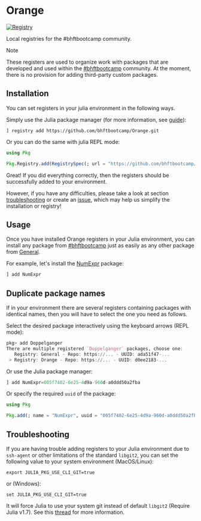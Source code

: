 # Orange

[![Registry](https://img.shields.io/badge/registry-Orange-orange)](https://github.com/bhftbootcamp/Orange)

Local registries for the #bhftbootcamp community.

> [!NOTE]  
> These registers are used to organize work with packages that are developed and used within the [#bhftbootcamp](https://github.com/bhftbootcamp) community.
> At the moment, there is no provision for adding third-party custom packages.

## Installation

You can set registers in your julia environment in the following ways.

Simply use the Julia package manager (for more information, see [guide](https://pkgdocs.julialang.org/v1/getting-started/#Basic-Usage)):

```julia-repl
] registry add https://github.com/bhftbootcamp/Orange.git
```

Or you can do the same with julia REPL mode:
```julia
using Pkg

Pkg.Registry.add(RegistrySpec(; url = "https://github.com/bhftbootcamp/Orange.git"))
```

Great! If you did everything correctly, then the registers should be successfully added to your environment.

However, if you have any difficulties, please take a look at section [troubleshooting](#troubleshooting) or create an [issue](https://github.com/bhftbootcamp/Orange/issues), which may help us simplify the installation or registry!

## Usage

Once you have installed Orange registers in your Julia environment, you can install any package from [#bhftbootcamp](https://github.com/bhftbootcamp) just as easily as any other package from [General](https://github.com/JuliaRegistries/General).

For example, let's install the [NumExpr](https://github.com/bhftbootcamp/NumExpr.jl) package:
```julia
] add NumExpr
```

## Duplicate package names

If in your environment there are several registers containing packages with identical names, then you will have to select the one you need as follows.

Select the desired package interactively using the keyboard arrows (REPL mode):
```julia
pkg> add Doppelganger
There are multiple registered `Doppelganger` packages, choose one:
   Registry: General - Repo: https://... - UUID: ada51f47-...
 > Registry: Orange - Repo: https://... - UUID: d0ee2183-...
```

Or use the Julia package manager:
```julia
] add NumExpr=005f7402-6e25-4d9a-960d-a0ddd50a2fba
```

Or specify the required `uuid` of the package:
```julia
using Pkg

Pkg.add(; name = "NumExpr", uuid = "005f7402-6e25-4d9a-960d-a0ddd50a2fba")
```


## Troubleshooting

If you are having trouble adding registers to your Julia environment due to `ssh-agent` or other limitations of the standard `libgit2`, you can set the following value to your system environment (MacOS/Linux):
```shell
export JULIA_PKG_USE_CLI_GIT=true
```
or (Windows):
```shell
set JULIA_PKG_USE_CLI_GIT=true
```
It will force Julia to use your system git instead of default `libgit2` (Require Julia v1.7).
See this [thread](https://discourse.julialang.org/t/julia-repl-is-ignoring-my-ssh-config-file/65287/6) for more information.
